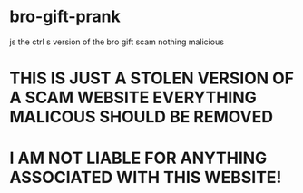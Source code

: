 # bro-gift-prank
js the ctrl s version of the bro gift scam nothing malicious

# THIS IS JUST A STOLEN VERSION OF A SCAM WEBSITE EVERYTHING MALICOUS SHOULD BE REMOVED

# I AM NOT LIABLE FOR ANYTHING ASSOCIATED WITH THIS WEBSITE!
